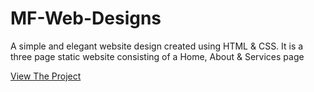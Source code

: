 # MF-Web-Designs
A simple and elegant website design created using HTML &amp; CSS. It is a three page static website consisting of a Home, About &amp; Services page

[View The Project](https://thedeepanshumourya.github.io/MF-Web-Designs/)
